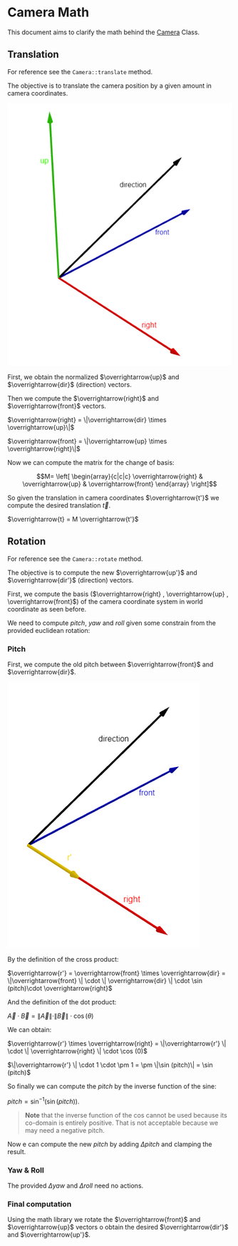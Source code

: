# Camera Math
This document aims to clarify the math behind the [Camera](../ComputerGraphicsProject2023/src/vulture/scene/Camera.h) Class.

## Translation

For reference see the `Camera::translate` method.

The objective is to translate the camera position by a given amount in camera coordinates.

![Camera Axis](../assets/camera_axis.png)

First, we obtain the normalized $\overrightarrow{up}$ and $\overrightarrow{dir}$ (direction) vectors.

Then we compute the $\overrightarrow{right}$ and $\overrightarrow{front}$ vectors.

$\overrightarrow{right} = \|\overrightarrow{dir} \times \overrightarrow{up}\|$

$\overrightarrow{front} = \|\overrightarrow{up} \times \overrightarrow{right}\|$

Now we can compute the matrix for the change of basis:

$$M= \left[ \begin{array}{c|c|c}
\overrightarrow{right} & \overrightarrow{up} & \overrightarrow{front} \end{array} \right]$$

So given the translation in camera coordinates $\overrightarrow{t'}$ we compute the desired translation $\overrightarrow{t}$.

$\overrightarrow{t} = M \overrightarrow{t'}$

## Rotation

For reference see the `Camera::rotate` method.

The objective is to compute the new $\overrightarrow{up'}$ and $\overrightarrow{dir'}$ (direction) vectors.

First, we compute the basis ($\overrightarrow{right} , \overrightarrow{up} , \overrightarrow{front}$) of the camera coordinate system in world coordinate as seen before.

We need to compute $pitch$, $yaw$ and $roll$ given some constrain from the provided euclidean rotation:

### Pitch
First, we compute the old pitch between $\overrightarrow{front}$ and $\overrightarrow{dir}$.

![Camera Rotation](../assets/camera_rotation.png)

By the definition of the cross product:

$\overrightarrow{r'} = \overrightarrow{front} \times \overrightarrow{dir} = \|\overrightarrow{front} \| \cdot \| \overrightarrow{dir} \| \cdot \sin (pitch)\cdot \overrightarrow{right}$

And the definition of the dot product:

$\overrightarrow{A} \cdot \overrightarrow{B} = \|\overrightarrow{A} \| \cdot \| \overrightarrow{B} \| \cdot \cos (\theta)$

We can obtain:

$\overrightarrow{r'} \times \overrightarrow{right} = \|\overrightarrow{r'} \| \cdot \| \overrightarrow{right} \| \cdot \cos (0)$

$\|\overrightarrow{r'} \| \cdot 1 \cdot \pm 1 = \pm \|\sin (pitch)\| = \sin (pitch)$

So finally we can compute the $pitch$ by the inverse function of the sine:

$pitch = \sin^{-1} (\sin (pitch))$.

> **Note** that the inverse function of the cos cannot be used because its co-domain is entirely positive. That is not acceptable because we may need a negative pitch.

Now e can compute the new $pitch$ by adding $\Delta pitch$ and clamping the result.

### Yaw & Roll

The provided $\Delta yaw$ and $\Delta roll$ need no actions.

### Final computation

Using the math library we rotate the $\overrightarrow{front}$ and $\overrightarrow{up}$ vectors o obtain the desired $\overrightarrow{dir'}$ and $\overrightarrow{up'}$.
